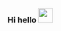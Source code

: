 ### Hi hello <img src="https://media3.giphy.com/media/v1.Y2lkPTc5MGI3NjExeHVlMmFpMTVkYzNxNzQwMDJhMTNremhiODI5dDl6MHVuNjdkaWtvOSZlcD12MV9pbnRlcm5hbF9naWZfYnlfaWQmY3Q9Zw/3kp329GTBUhYz05v7c/giphy.gif" width="30px">
